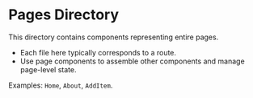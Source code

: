 # Pages Directory

This directory contains components representing entire pages.

- Each file here typically corresponds to a route.
- Use page components to assemble other components and manage page-level state.

Examples: `Home`, `About`, `AddItem`.
